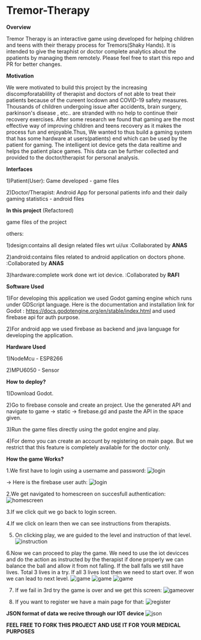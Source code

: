 # Tremor-Therapy

**Overview**

Tremor Therapy is an interactive game using developed for helping children and teens with their therapy process for Tremors(Shaky Hands). It is intended to give the teraphist or doctor complete analytics about the ppatients by managing them remotely. Please feel free to start this repo and PR for better changes.


**Motivation**

We were motivated to build this project by the increasing discompforatablility of therapist and doctors of not able to treat their patients because of the cureent locdown and COVID-19 safety measures. Thousands of children undergoing issue after accidents, brain surgery, parkinson's disease , etc.. are stranded with no help to continue their recovery exercises. After some research we found that gaming are the most effective way of improving children and teens recovery as it makes the process fun and enjoyable.Thus, We wanted to thus build a gaming system that has some hardware at users(patients) end which can be used by the patient for gaming. The intelligent iot device gets the data realtime and helps the patient place games. This data can be further collected and provided to the doctor/therapist for personal analysis.


**Interfaces**

1)Patient(User): Game developed - game files

2)Doctor/Therapist: Android App for personal patients info and their daily gaming statistics - android files


**In this project** (Refactored)

game files of the project

others:

1)design:contains all design related files wrt ui/ux  :Collaborated by **ANAS**

2)android:contains files related to android application on doctors phone. :Collaborated by **ANAS**

3)hardware:complete work done wrt iot device.  :Collaborated by **RAFI**


**Software Used**

1)For developing this application we used Godot gaming engine which runs under GDScript language. Here is the documentation and installation link for Godot : https://docs.godotengine.org/en/stable/index.html  and used firebase api for auth purpose.

2)For android app we used firebase as backend and java language for developing the application.


**Hardware Used**

1)NodeMcu - ESP8266

2)MPU6050 - Sensor


**How to deploy?**

1)Download Godot.

2)Go to firebase console and create an project. Use the generated API and navigate to game -> static -> firebase.gd and paste the API in the space given.

3)Run the game files directly using the godot engine and play.

4)For demo you can create an account by registering on main page. But we restrict that this feature is completely available for the doctor only.


**How the game Works?**

1.We first have to login using a username and password:
![login](screenshots/login.png)

-> Here is the firebase user auth:
![login](screenshots/firebase.png)


2.We get navigated to homescreen on succesfull authentication:
![homescreen](screenshots/homescreen.png)

3.If we click quit we go back to login screen.

4.If we click on learn then we can see instructions from therapists.

5. On clicking play, we are guided to the level and instruction of that level.
![instruction](screenshots/instruction.png)

6.Now we can proceed to play the game. We need to use the iot devicces and do the action as instructed by the therapist if done properly we can balance the ball and allow it from not falling. If the ball falls we still have lives. Total 3 lives in a try. If all 3 lives lost then we need to start over. If won we can lead to next level.
![game](screenshots/game.png)
![game](screenshots/game2.png)
![game](screenshots/game3.png)

7. If we fail in 3rd try the game is over and we get this screen:
![gameover](screenshots/gameover.png)

8. If you want to register we have a main page for that:
![register](screenshots/register.png)


**JSON format of data we recive through our IOT device**
![json](screenshots/jsond.png)

**FEEL FREE TO FORK THIS PROJECT AND USE IT FOR YOUR MEDICAL PURPOSES**




